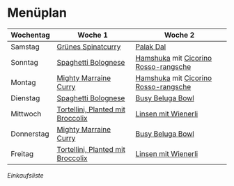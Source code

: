 
# Menüplan


| Wochentag  | Woche 1 | Woche 2 |
| ---------- | ------- | ------- |
| Samstag    | [Grünes Spinatcurry](Grünes_Spinatcurry_mit_Minze.md)              | [Palak Dal](Palak_Dal.md)        |
| Sonntag    | [Spaghetti Bolognese](Sonnenblumen_Bolognese.md)                   | [Hamshuka](Hamshuka) mit [Cicorino Rosso-rangsche](Cicorino_Rosso-rangsche.md)  |
| Montag     | [Mighty Marraine Curry](Mighty_Marraine_Curry.md)                  | [Hamshuka](Hamshuka) mit [Cicorino Rosso-rangsche](Cicorino_Rosso-rangsche.md)         |
| Dienstag   | [Spaghetti Bolognese](Sonnenblumen_Bolognese.md)                   | [Busy Beluga Bowl](Busy_Beluga_Bowl.md)        |
| Mittwoch   | [Tortellini, Planted mit Broccolix](Tortellini_Planted_Brokkolix.md)  | [Linsen mit Wienerli](Linsen_mit_Wienerli.md)        |
| Donnerstag | [Mighty Marraine Curry](Mighty_Marraine_Curry.md)                  | [Busy Beluga Bowl](Busy_Beluga_Bowl.md)        |
| Freitag    | [Tortellini, Planted mit Broccolix](Tortellini_Planted_Brokkolix.md)   | [Linsen mit Wienerli](Linsen_mit_Wienerli.md)      |



*Einkaufsliste*

